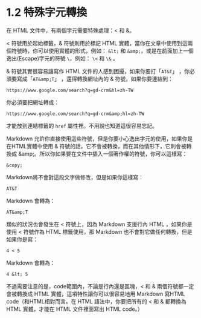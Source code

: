 # 1.2 特殊字元轉換

在 HTML 文件中，有兩個字元需要特殊處理：\< 和 \&。

\< 符號用於起始標籤，\& 符號則用於標記 HTML 實體，當你在文章中使用到這兩個符號時，你可以使用實體的形式，例如： `&lt;` 和 `&amp;`，或是在前面加上一個逸出(Escape)字元的符號 `\`，例如： `\<` 和 `\&` 。


\& 符號其實很容易讓寫作 HTML 文件的人感到困擾，如果你要打「`AT&T`」 ，你必須要寫成「`AT&amp;T`」 ，還得轉換網址內的 \& 符號，如果你要連結到：

```
https://www.google.com/search?q=gd-crm&hl=zh-TW
```

你必須要把網址轉成：

```
https://www.google.com/search?q=gd-crm&amp;hl=zh-TW
```

才能放到連結標籤的 `href` 屬性裡。不用說也知道這很容易忘記。

Markdown 允許你直接使用這些符號，但是你要小心逸出字元的使用，如果你是在HTML實體中使用 \& 符號的話，它不會被轉換，而在其他情形下，它則會被轉換成 \&amp;。所以你如果要在文件中插入一個著作權的符號，你可以這樣寫：

```
&copy;
```

Markdown將不會對這段文字做修改，但是如果你這樣寫：

```
AT&T
```

Markdown 會轉為：

```
AT&amp;T
```

類似的狀況也會發生在 \< 符號上，因為 Markdown 支援行內 HTML ，如果你是使用 \< 符號作為 HTML 標籤使用，那 Markdown 也不會對它做任何轉換，但是如果你是寫：

```
4 < 5
```

Markdown 會轉為：

```
4 &lt; 5
```

不過需要注意的是，code範圍內，不論是行內還是區塊，\< 和 \& 兩個符號都一定會被轉換成 HTML 實體，這項特性讓你可以很容易地用 Markdown 寫HTML code（和HTML相對而言。在 HTML 語法中，你要把所有的 \< 和 \& 都轉換為 HTML 實體，才能在 HTML 文件裡面寫出 HTML code。）

